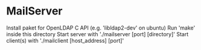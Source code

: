 # MailServer
Install paket for OpenLDAP C API (e.g. 'libldap2-dev' on ubuntu)
Run 'make' inside this directory
Start server with './mailserver [port] [directory]'
Start client(s) with './mailclient [host_address] [port]'

